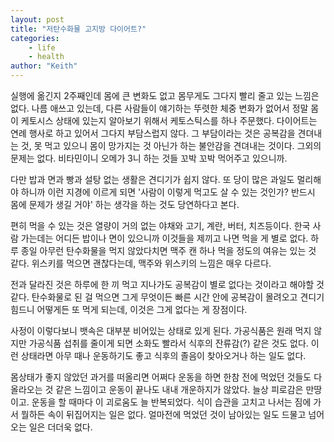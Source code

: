 ```yaml
---
layout: post
title: "저탄수화물 고지방 다이어트?"
categories:
    - life
    - health
author: "Keith"
---
```


실행에 옮긴지 2주째인데 몸에 큰 변화도 없고 몸무게도 그다지 빨리 줄고 있는 느낌은 없다. 나름 애쓰고 있는데, 다른 사람들이 얘기하는 뚜렷한 체중 변화가 없어서 정말 몸이 케토시스 상태에 있는지 알아보기 위해서 케토스틱스를 하나 주문했다. 다이어트는 연례 행사로 하고 있어서 그다지 부담스럽지 않다. 그 부담이라는 것은 공복감을 견뎌내는 것, 못 먹고 있으니 몸이 망가지는 것 아닌가 하는 불안감을 견뎌내는 것이다. 그외의 문제는 없다. 비타민이니 오메가 3니 하는 것들 꼬박 꼬박 먹어주고 있으니까.

다만 밥과 면과 빵과 설탕 없는 생활은 견디기가 쉽지 않다. 또 당이 많은 과일도 멀리해야 하니까 이런 지경에 이르게 되면 '사람이 이렇게 먹고도 살 수 있는 것인가? 반드시 몸에 문제가 생길 거야' 하는 생각을 하는 것도 당연하다고 본다. 

편히 먹을 수 있는 것은 열량이 거의 없는 야채와 고기, 계란, 버터, 치즈등이다. 한국 사람 가는데는 어디든 밥이나 면이 있으니까 이것들을 제끼고 나면 먹을 게 별로 없다. 하루 종일 아무런 탄수화물을 먹지 않았다치면 맥주 캔 하나 먹을 정도의 여유는 있는 것 같다. 위스키를 먹으면 괜찮다는데, 맥주와 위스키의 느낌은 매우 다르다. 

전과 달라진 것은 하루에 한 끼 먹고 지나가도 공복감이 별로 없다는 것이라고 해야할 것 같다. 탄수화물로 된 걸 먹으면 그게 무엇이든 빠른 시간 안에 공복감이 몰려오고 견디기 힘드니 어떻게든 또 먹게 되는데, 이것은 그게 없다는 게 장점이다. 

사정이 이렇다보니 뱃속은 대부분 비어있는 상태로 있게 된다. 가공식품은 원래 먹지 않지만 가공식품 섭취를 줄이게 되면 소화도 빨라서 식후의 잔류감(?) 같은 것도 없다. 이런 상태라면 아무 때나 운동하기도 좋고 식후의 졸음이 찾아오거나 하는 일도 없다. 

몸상태가 좋지 않았던 과거를 떠올리면 어쩌다 운동을 하면 한참 전에 먹었던 것들도 다 올라오는 것 같은 느낌이고 운동이 끝나도 내내 개운하지가 않았다. 늘상 피로감은 만땅이고. 운동을 할 때마다 이 괴로움도 늘 반복되었다. 식이 습관을 고치고 나서는 짐에 가서 뭘하든 속이 뒤집어지는 일은 없다. 얼마전에 먹었던 것이 남아있는 일도 드물고 넘어오는 일은 더더욱 없다. 